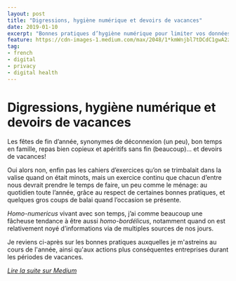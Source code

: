 ```yaml
---
layout: post
title: "Digressions, hygiène numérique et devoirs de vacances"
date: 2019-01-10
excerpt: "Bonnes pratiques d’hygiène numérique pour limiter vos données, leur propagation, en améliorer leur sécurité, leur organisation, leur accès"
feature: https://cdn-images-1.medium.com/max/2048/1*kmWnjbl7tDCdC1gwA2zUWg.jpeg
tag:
- french
- digital
- privacy
- digital health
---
```


# Digressions, hygiène numérique et devoirs de vacances

Les fêtes de fin d’année, synonymes de déconnexion (un peu), bon temps en famille, repas bien copieux et apéritifs sans fin (beaucoup)… et devoirs de vacances!

Oui alors non, enfin pas les cahiers d’exercices qu’on se trimbalait dans la valise quand on était minots, mais un exercice continu que chacun d’entre nous devrait prendre le temps de faire, un peu comme le ménage: au quotidien toute l’année, grâce au respect de certaines bonnes pratiques, et quelques gros coups de balai quand l’occasion se présente.

_Homo-numericus_ vivant avec son temps, j’ai comme beaucoup une fâcheuse tendance à être aussi _homo-bordélicus_, notamment quand on est relativement noyé d’informations via de multiples sources de nos jours.

Je reviens ci-après sur les bonnes pratiques auxquelles je m'astreins au cours de l'année, ainsi qu'aux actions plus conséquentes entreprises durant les périodes de vacances.

[_Lire la suite sur Medium_](https://rmcd0.medium.com/hygi%C3%A8ne-num%C3%A9rique-protection-donn%C3%A9es-data-cleaning-r%C3%A9duction-sources-d8b4984ba755)
